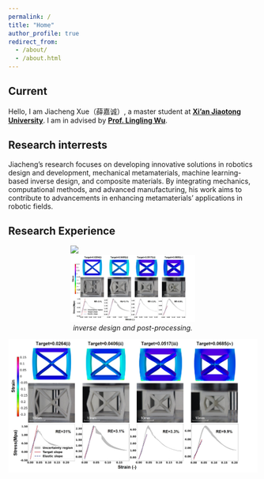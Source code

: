 ```yaml
---
permalink: /
title: "Home"
author_profile: true
redirect_from: 
  - /about/
  - /about.html
---
```


## Current
Hello, I am Jiacheng Xue（薛嘉诚）, a master student at [**Xi’an Jiaotong University**](https://en.xjtu.edu.cn/). I am in  advised by [**Prof. Lingling Wu**](https://gr.xjtu.edu.cn/en/web/lingling.wu/home).

## Research interrests

Jiacheng’s research focuses on developing innovative solutions in robotics design and development, mechanical metamaterials, machine learning-based inverse design, and composite materials. By integrating mechanics, computational methods, and advanced manufacturing, his work aims to contribute to advancements in enhancing metamaterials’ applications in robotic fields.

## Research Experience

<p align="center">
  <img src="../images/500x300.png" width="50%" style="display: inline-block;">
  <img src="../images//inverse_results.jpg" width="50%" style="display: inline-block;">
  <br>
  <em style="display: inline-block; width: 50%;">inverse design and post-processing.</em>
</p>

![Editing a markdown file for a talk](../images/inverse_results.jpg)

